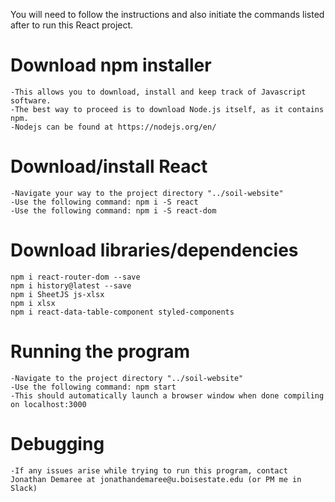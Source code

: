 You will need to follow the instructions and also initiate the commands listed after to run this React project.

# Download npm installer
    -This allows you to download, install and keep track of Javascript software.
    -The best way to proceed is to download Node.js itself, as it contains npm.
    -Nodejs can be found at https://nodejs.org/en/

# Download/install React
    -Navigate your way to the project directory "../soil-website"
    -Use the following command: npm i -S react
    -Use the following command: npm i -S react-dom

# Download libraries/dependencies
    npm i react-router-dom --save
    npm i history@latest --save
    npm i SheetJS js-xlsx
    npm i xlsx
    npm i react-data-table-component styled-components

# Running the program
    -Navigate to the project directory "../soil-website"
    -Use the following command: npm start
    -This should automatically launch a browser window when done compiling on localhost:3000

# Debugging
    -If any issues arise while trying to run this program, contact Jonathan Demaree at jonathandemaree@u.boisestate.edu (or PM me in Slack)
